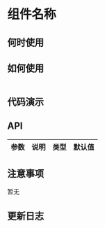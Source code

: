 # 组件名称

## 何时使用



## 如何使用

```

```

## 代码演示

## API

|参数|说明|类型|默认值|
|:--|:---:|:--:|---:|





## 注意事项

暂无

## 更新日志


